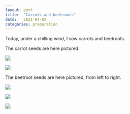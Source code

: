 ```yaml
---
layout: post
title:  "Carrots and beetroots"
date:   2021-04-03
categories: preparation
---
```


Today, under a chilling wind, I sow carrots and beetroots.

The carrot seeds are here pictured.

![](/allotment/assets/2021-04-03/IMG_5557.jpeg)

![](/allotment/assets/2021-04-03/IMG_5558.jpeg)

The beetroot seeds are here pictured, from left to right.

![](/allotment/assets/2021-04-03/IMG_5560.jpeg)

![](/allotment/assets/2021-04-03/IMG_5561.jpeg)

![](/allotment/assets/2021-04-03/IMG_5562.jpeg)


